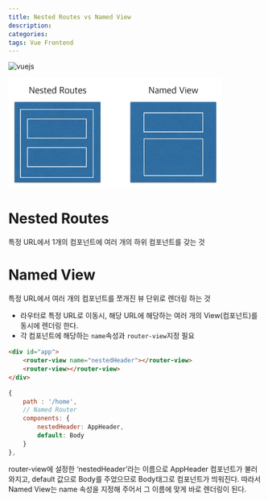 ```yaml
---
title: Nested Routes vs Named View
description:
categories:
tags: Vue Frontend
---
```


![vuejs](https://i.ytimg.com/vi/DsuTwV0jwaY/maxresdefault.jpg)

![Nested Routes vs Named View](../assets/images/Vue-routers.png)

# Nested Routes
특정 URL에서 1개의 컴포넌트에 여러 개의 하위 컴포넌트를 갖는 것

# Named View
특정 URL에서 여러 개의 컴포넌트를 쪼개진 뷰 단위로 렌더링 하는 것
* 라우터로 특정 URL로 이동시, 해당 URL에 해당하는 여러 개의 View(컴포넌트)를 동시에 렌더링 한다.
* 각 컴포넌트에 해당하는 `name`속성과 `router-view`지정 필요
```html
<div id="app">
	<router-view name="nestedHeader"></router-view>
	<router-view></router-view>
</div>
```
```js
{
	path : '/home',
	// Named Router
	components: {
		nestedHeader: AppHeader,
		default: Body
	}
},
```
router-view에 설정한 ‘nestedHeader’라는 이름으로 AppHeader 컴포넌트가 불러와지고, default 값으로 Body를 주었으므로 Body태그로 컴포넌트가 띄워진다. 따라서 Named View는 name 속성을 지정해 주어서 그 이름에 맞게 바로 렌더링이 된다.